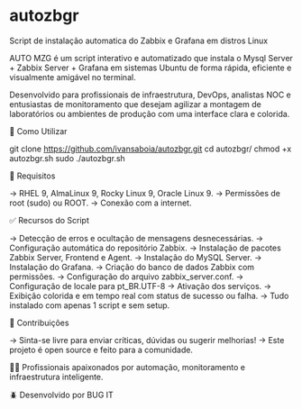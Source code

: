 # autozbgr
Script de instalação automatica do Zabbix e Grafana em distros Linux

AUTO MZG é um script interativo e automatizado que instala o Mysql Server + Zabbix Server + Grafana em sistemas Ubuntu de forma rápida, eficiente e visualmente amigável no terminal.

Desenvolvido para profissionais de infraestrutura, DevOps, analistas NOC e entusiastas de monitoramento que desejam agilizar a montagem de laboratórios ou ambientes de produção com uma interface clara e colorida.


📂 Como Utilizar

git clone https://github.com/ivansaboia/autozbgr.git
cd autozbgr/
chmod +x autozbgr.sh
sudo ./autozbgr.sh



🔧 Requisitos

→ RHEL 9, AlmaLinux 9, Rocky Linux 9, Oracle Linux 9.
→ Permissões de root (sudo) ou ROOT.
→ Conexão com a internet.


✅ Recursos do Script

→ Detecção de erros e ocultação de mensagens desnecessárias.
→ Configuração automática do repositório Zabbix.
→ Instalação de pacotes Zabbix Server, Frontend e Agent.
→ Instalação do MySQL Server.
→ Instalação do Grafana.
→ Criação do banco de dados Zabbix com permissões.
→ Configuração do arquivo zabbix_server.conf.
→ Configuração de locale para pt_BR.UTF-8
→ Ativação dos serviços.
→ Exibição colorida e em tempo real com status de sucesso ou falha.
→ Tudo instalado com apenas 1 script e sem setup.


🤝 Contribuições

→ Sinta-se livre para enviar críticas, dúvidas ou sugerir melhorias!
→ Este projeto é open source e feito para a comunidade.


🧑‍💻 Profissionais apaixonados por automação, monitoramento e infraestrutura inteligente.

🪲 Desenvolvido por BUG IT
